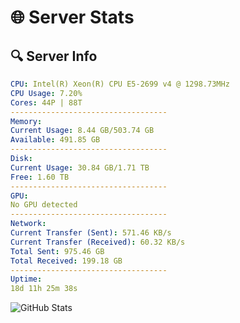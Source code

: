 # 🌐 Server Stats
## 🔍 Server Info
```yaml
CPU: Intel(R) Xeon(R) CPU E5-2699 v4 @ 1298.73MHz
CPU Usage: 7.20%
Cores: 44P | 88T
-----------------------------------
Memory:
Current Usage: 8.44 GB/503.74 GB
Available: 491.85 GB
-----------------------------------
Disk:
Current Usage: 30.84 GB/1.71 TB
Free: 1.60 TB
-----------------------------------
GPU:
No GPU detected
-----------------------------------
Network:
Current Transfer (Sent): 571.46 KB/s
Current Transfer (Received): 60.32 KB/s
Total Sent: 975.46 GB
Total Received: 199.18 GB
-----------------------------------
Uptime:
18d 11h 25m 38s
```
![GitHub Stats](https://img.shields.io/badge/Updated-2025-05-08_04:34:26-blue)